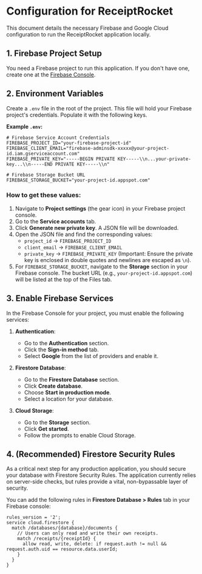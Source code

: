 # Configuration for ReceiptRocket

This document details the necessary Firebase and Google Cloud configuration to run the ReceiptRocket application locally.

## 1. Firebase Project Setup

You need a Firebase project to run this application. If you don't have one, create one at the [Firebase Console](https://console.firebase.google.com/).

## 2. Environment Variables

Create a `.env` file in the root of the project. This file will hold your Firebase project's credentials. Populate it with the following keys.

**Example `.env`:**
```
# Firebase Service Account Credentials
FIREBASE_PROJECT_ID="your-firebase-project-id"
FIREBASE_CLIENT_EMAIL="firebase-adminsdk-xxxxx@your-project-id.iam.gserviceaccount.com"
FIREBASE_PRIVATE_KEY="-----BEGIN PRIVATE KEY-----\\n...your-private-key...\\n-----END PRIVATE KEY-----\\n"

# Firebase Storage Bucket URL
FIREBASE_STORAGE_BUCKET="your-project-id.appspot.com"
```

### How to get these values:

1.  Navigate to **Project settings** (the gear icon) in your Firebase project console.
2.  Go to the **Service accounts** tab.
3.  Click **Generate new private key**. A JSON file will be downloaded.
4.  Open the JSON file and find the corresponding values:
    *   `project_id` -> `FIREBASE_PROJECT_ID`
    *   `client_email` -> `FIREBASE_CLIENT_EMAIL`
    *   `private_key` -> `FIREBASE_PRIVATE_KEY` (Important: Ensure the private key is enclosed in double quotes and newlines are escaped as `\n`).
5.  For `FIREBASE_STORAGE_BUCKET`, navigate to the **Storage** section in your Firebase console. The bucket URL (e.g., `your-project-id.appspot.com`) will be listed at the top of the Files tab.

## 3. Enable Firebase Services

In the Firebase Console for your project, you must enable the following services:

1.  **Authentication**:
    *   Go to the **Authentication** section.
    *   Click the **Sign-in method** tab.
    *   Select **Google** from the list of providers and enable it.

2.  **Firestore Database**:
    *   Go to the **Firestore Database** section.
    *   Click **Create database**.
    *   Choose **Start in production mode**.
    *   Select a location for your database.

3.  **Cloud Storage**:
    *   Go to the **Storage** section.
    *   Click **Get started**.
    *   Follow the prompts to enable Cloud Storage.

## 4. (Recommended) Firestore Security Rules

As a critical next step for any production application, you should secure your database with Firestore Security Rules. The application currently relies on server-side checks, but rules provide a vital, non-bypassable layer of security.

You can add the following rules in **Firestore Database > Rules** tab in your Firebase console:

```
rules_version = '2';
service cloud.firestore {
  match /databases/{database}/documents {
    // Users can only read and write their own receipts.
    match /receipts/{receiptId} {
      allow read, write, delete: if request.auth != null && request.auth.uid == resource.data.userId;
    }
  }
}
```
